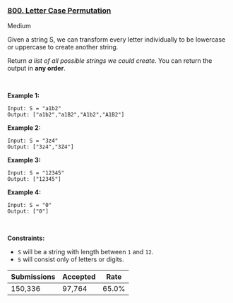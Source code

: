 ### [800. Letter Case Permutation](https://leetcode.com/problems/letter-case-permutation/)

Medium

Given a string S, we can transform every letter individually to be lowercase or uppercase to create another string.

Return _a list of all possible strings we could create_. You can return the output in __any order__.

 

__Example 1:__

```
Input: S = "a1b2"
Output: ["a1b2","a1B2","A1b2","A1B2"]
```

__Example 2:__

```
Input: S = "3z4"
Output: ["3z4","3Z4"]
```

__Example 3:__

```
Input: S = "12345"
Output: ["12345"]
```

__Example 4:__

```
Input: S = "0"
Output: ["0"]
```

 

__Constraints:__

*   `` S `` will be a string with length between `` 1 `` and `` 12 ``.
*   `` S `` will consist only of letters or digits.

| Submissions    | Accepted     | Rate   |
| -------------- | ------------ | ------ |
| 150,336 | 97,764 | 65.0% |